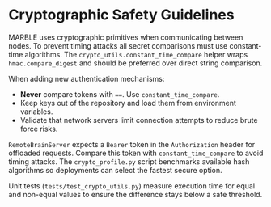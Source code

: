 # Cryptographic Safety Guidelines

MARBLE uses cryptographic primitives when communicating between nodes. To prevent
timing attacks all secret comparisons must use constant-time algorithms. The
`crypto_utils.constant_time_compare` helper wraps `hmac.compare_digest` and
should be preferred over direct string comparison.

When adding new authentication mechanisms:

- **Never** compare tokens with `==`. Use `constant_time_compare`.
- Keep keys out of the repository and load them from environment variables.
- Validate that network servers limit connection attempts to reduce brute force
  risks.

`RemoteBrainServer` expects a ``Bearer`` token in the ``Authorization`` header
for offloaded requests. Compare this token with ``constant_time_compare`` to
avoid timing attacks. The ``crypto_profile.py`` script benchmarks available hash
algorithms so deployments can select the fastest secure option.

Unit tests (`tests/test_crypto_utils.py`) measure execution time for equal and
non-equal values to ensure the difference stays below a safe threshold.
